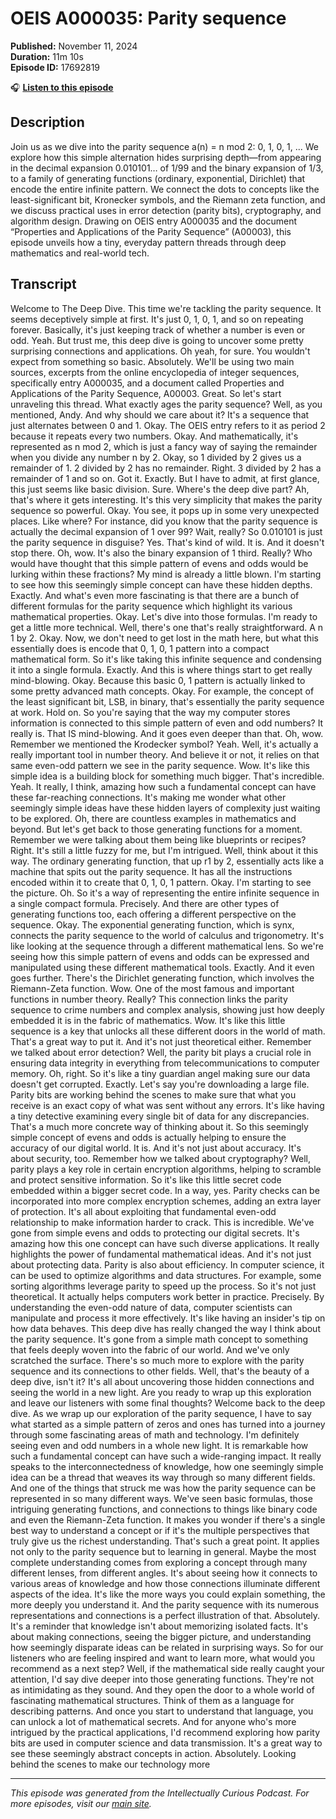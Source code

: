 # OEIS A000035: Parity sequence

**Published:** November 11, 2024  
**Duration:** 11m 10s  
**Episode ID:** 17692819

🎧 **[Listen to this episode](https://intellectuallycurious.buzzsprout.com/2529712/episodes/17692819-oeis-a000035-parity-sequence)**

## Description

Join us as we dive into the parity sequence a(n) = n mod 2: 0, 1, 0, 1, ... We explore how this simple alternation hides surprising depth—from appearing in the decimal expansion 0.010101… of 1/99 and the binary expansion of 1/3, to a family of generating functions (ordinary, exponential, Dirichlet) that encode the entire infinite pattern. We connect the dots to concepts like the least-significant bit, Kronecker symbols, and the Riemann zeta function, and we discuss practical uses in error detection (parity bits), cryptography, and algorithm design. Drawing on OEIS entry A000035 and the document “Properties and Applications of the Parity Sequence” (A00003), this episode unveils how a tiny, everyday pattern threads through deep mathematics and real-world tech.

## Transcript

Welcome to The Deep Dive. This time we're tackling the parity sequence. It seems deceptively simple at first. It's just 0, 1, 0, 1, and so on repeating forever. Basically, it's just keeping track of whether a number is even or odd. Yeah. But trust me, this deep dive is going to uncover some pretty surprising connections and applications. Oh yeah, for sure. You wouldn't expect from something so basic. Absolutely. We'll be using two main sources, excerpts from the online encyclopedia of integer sequences, specifically entry A000035, and a document called Properties and Applications of the Parity Sequence, A00003. Great. So let's start unraveling this thread. What exactly ages the parity sequence? Well, as you mentioned, Andy. And why should we care about it? It's a sequence that just alternates between 0 and 1. Okay. The OEIS entry refers to it as period 2 because it repeats every two numbers. Okay. And mathematically, it's represented as n mod 2, which is just a fancy way of saying the remainder when you divide any number n by 2. Okay, so 1 divided by 2 gives us a remainder of 1. 2 divided by 2 has no remainder. Right. 3 divided by 2 has a remainder of 1 and so on. Got it. Exactly. But I have to admit, at first glance, this just seems like basic division. Sure. Where's the deep dive part? Ah, that's where it gets interesting. It's this very simplicity that makes the parity sequence so powerful. Okay. You see, it pops up in some very unexpected places. Like where? For instance, did you know that the parity sequence is actually the decimal expansion of 1 over 99? Wait, really? So 0.010101 is just the parity sequence in disguise? Yes. That's kind of wild. It is. And it doesn't stop there. Oh, wow. It's also the binary expansion of 1 third. Really? Who would have thought that this simple pattern of evens and odds would be lurking within these fractions? My mind is already a little blown. I'm starting to see how this seemingly simple concept can have these hidden depths. Exactly. And what's even more fascinating is that there are a bunch of different formulas for the parity sequence which highlight its various mathematical properties. Okay. Let's dive into those formulas. I'm ready to get a little more technical. Well, there's one that's really straightforward. A n 1 by 2. Okay. Now, we don't need to get lost in the math here, but what this essentially does is encode that 0, 1, 0, 1 pattern into a compact mathematical form. So it's like taking this infinite sequence and condensing it into a single formula. Exactly. And this is where things start to get really mind-blowing. Okay. Because this basic 0, 1 pattern is actually linked to some pretty advanced math concepts. Okay. For example, the concept of the least significant bit, LSB, in binary, that's essentially the parity sequence at work. Hold on. So you're saying that the way my computer stores information is connected to this simple pattern of even and odd numbers? It really is. That IS mind-blowing. And it goes even deeper than that. Oh, wow. Remember we mentioned the Krodecker symbol? Yeah. Well, it's actually a really important tool in number theory. And believe it or not, it relies on that same even-odd pattern we see in the parity sequence. Wow. It's like this simple idea is a building block for something much bigger. That's incredible. Yeah. It really, I think, amazing how such a fundamental concept can have these far-reaching connections. It's making me wonder what other seemingly simple ideas have these hidden layers of complexity just waiting to be explored. Oh, there are countless examples in mathematics and beyond. But let's get back to those generating functions for a moment. Remember we were talking about them being like blueprints or recipes? Right. It's still a little fuzzy for me, but I'm intrigued. Well, think about it this way. The ordinary generating function, that up r1 by 2, essentially acts like a machine that spits out the parity sequence. It has all the instructions encoded within it to create that 0, 1, 0, 1 pattern. Okay. I'm starting to see the picture. Oh. So it's a way of representing the entire infinite sequence in a single compact formula. Precisely. And there are other types of generating functions too, each offering a different perspective on the sequence. Okay. The exponential generating function, which is synx, connects the parity sequence to the world of calculus and trigonometry. It's like looking at the sequence through a different mathematical lens. So we're seeing how this simple pattern of evens and odds can be expressed and manipulated using these different mathematical tools. Exactly. And it even goes further. There's the Dirichlet generating function, which involves the Riemann-Zeta function. Wow. One of the most famous and important functions in number theory. Really? This connection links the parity sequence to crime numbers and complex analysis, showing just how deeply embedded it is in the fabric of mathematics. Wow. It's like this little sequence is a key that unlocks all these different doors in the world of math. That's a great way to put it. And it's not just theoretical either. Remember we talked about error detection? Well, the parity bit plays a crucial role in ensuring data integrity in everything from telecommunications to computer memory. Oh, right. So it's like a tiny guardian angel making sure our data doesn't get corrupted. Exactly. Let's say you're downloading a large file. Parity bits are working behind the scenes to make sure that what you receive is an exact copy of what was sent without any errors. It's like having a tiny detective examining every single bit of data for any discrepancies. That's a much more concrete way of thinking about it. So this seemingly simple concept of evens and odds is actually helping to ensure the accuracy of our digital world. It is. And it's not just about accuracy. It's about security, too. Remember how we talked about cryptography? Well, parity plays a key role in certain encryption algorithms, helping to scramble and protect sensitive information. So it's like this little secret code embedded within a bigger secret code. In a way, yes. Parity checks can be incorporated into more complex encryption schemes, adding an extra layer of protection. It's all about exploiting that fundamental even-odd relationship to make information harder to crack. This is incredible. We've gone from simple evens and odds to protecting our digital secrets. It's amazing how this one concept can have such diverse applications. It really highlights the power of fundamental mathematical ideas. And it's not just about protecting data. Parity is also about efficiency. In computer science, it can be used to optimize algorithms and data structures. For example, some sorting algorithms leverage parity to speed up the process. So it's not just theoretical. It actually helps computers work better in practice. Precisely. By understanding the even-odd nature of data, computer scientists can manipulate and process it more effectively. It's like having an insider's tip on how data behaves. This deep dive has really changed the way I think about the parity sequence. It's gone from a simple math concept to something that feels deeply woven into the fabric of our world. And we've only scratched the surface. There's so much more to explore with the parity sequence and its connections to other fields. Well, that's the beauty of a deep dive, isn't it? It's all about uncovering those hidden connections and seeing the world in a new light. Are you ready to wrap up this exploration and leave our listeners with some final thoughts? Welcome back to the deep dive. As we wrap up our exploration of the parity sequence, I have to say what started as a simple pattern of zeros and ones has turned into a journey through some fascinating areas of math and technology. I'm definitely seeing even and odd numbers in a whole new light. It is remarkable how such a fundamental concept can have such a wide-ranging impact. It really speaks to the interconnectedness of knowledge, how one seemingly simple idea can be a thread that weaves its way through so many different fields. And one of the things that struck me was how the parity sequence can be represented in so many different ways. We've seen basic formulas, those intriguing generating functions, and connections to things like binary code and even the Riemann-Zeta function. It makes you wonder if there's a single best way to understand a concept or if it's the multiple perspectives that truly give us the richest understanding. That's such a great point. It applies not only to the parity sequence but to learning in general. Maybe the most complete understanding comes from exploring a concept through many different lenses, from different angles. It's about seeing how it connects to various areas of knowledge and how those connections illuminate different aspects of the idea. It's like the more ways you could explain something, the more deeply you understand it. And the parity sequence with its numerous representations and connections is a perfect illustration of that. Absolutely. It's a reminder that knowledge isn't about memorizing isolated facts. It's about making connections, seeing the bigger picture, and understanding how seemingly disparate ideas can be related in surprising ways. So for our listeners who are feeling inspired and want to learn more, what would you recommend as a next step? Well, if the mathematical side really caught your attention, I'd say dive deeper into those generating functions. They're not as intimidating as they sound. And they open the door to a whole world of fascinating mathematical structures. Think of them as a language for describing patterns. And once you start to understand that language, you can unlock a lot of mathematical secrets. And for anyone who's more intrigued by the practical applications, I'd recommend exploring how parity bits are used in computer science and data transmission. It's a great way to see these seemingly abstract concepts in action. Absolutely. Looking behind the scenes to make our technology more

---
*This episode was generated from the Intellectually Curious Podcast. For more episodes, visit our [main site](https://intellectuallycurious.buzzsprout.com).*
